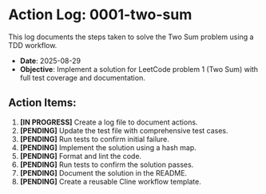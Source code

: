 # Action Log: 0001-two-sum

This log documents the steps taken to solve the Two Sum problem using a TDD workflow.

- **Date**: 2025-08-29
- **Objective**: Implement a solution for LeetCode problem 1 (Two Sum) with full test coverage and documentation.

## Action Items:

1.  **[IN PROGRESS]** Create a log file to document actions.
2.  **[PENDING]** Update the test file with comprehensive test cases.
3.  **[PENDING]** Run tests to confirm initial failure.
4.  **[PENDING]** Implement the solution using a hash map.
5.  **[PENDING]** Format and lint the code.
6.  **[PENDING]** Run tests to confirm the solution passes.
7.  **[PENDING]** Document the solution in the README.
8.  **[PENDING]** Create a reusable Cline workflow template.
